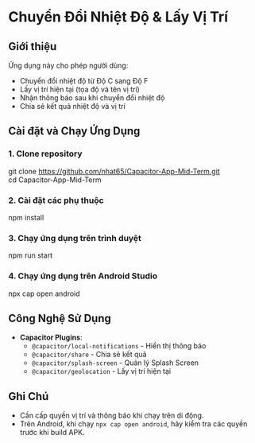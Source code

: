 # Chuyển Đổi Nhiệt Độ & Lấy Vị Trí

## Giới thiệu

Ứng dụng này cho phép người dùng:
- Chuyển đổi nhiệt độ từ Độ C sang Độ F
- Lấy vị trí hiện tại (tọa độ và tên vị trí)
- Nhận thông báo sau khi chuyển đổi nhiệt độ
- Chia sẻ kết quả nhiệt độ và vị trí

## Cài đặt và Chạy Ứng Dụng

### 1. Clone repository

git clone https://github.com/nhat65/Capacitor-App-Mid-Term.git  
cd Capacitor-App-Mid-Term

### 2. Cài đặt các phụ thuộc

npm install

### 3. Chạy ứng dụng trên trình duyệt

npm run start

### 4. Chạy ứng dụng trên Android Studio

npx cap open android

## Công Nghệ Sử Dụng
- **Capacitor Plugins**:
  - `@capacitor/local-notifications` - Hiển thị thông báo
  - `@capacitor/share` - Chia sẻ kết quả
  - `@capacitor/splash-screen` - Quản lý Splash Screen
  - `@capacitor/geolocation` - Lấy vị trí hiện tại

## Ghi Chú
- Cần cấp quyền vị trí và thông báo khi chạy trên di động.
- Trên Android, khi chạy `npx cap open android`, hãy kiểm tra các quyền trước khi build APK.




